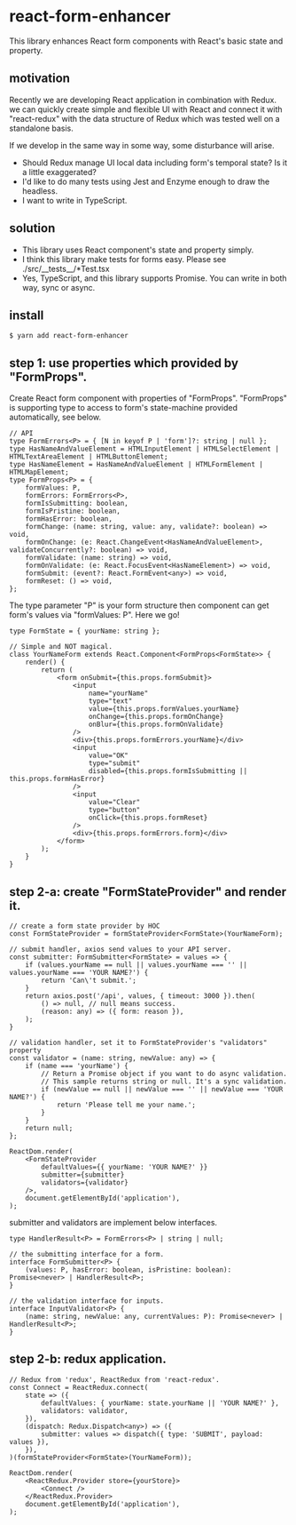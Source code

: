 # react-form-enhancer

This library enhances React form components with React's basic state and property.

## motivation

Recently we are developing React application in combination with Redux.
we can quickly create simple and flexible UI with React and connect it with "react-redux" 
with the data structure of Redux which was tested well on a standalone basis.

If we develop in the same way in some way, some disturbance will arise.

- Should Redux manage UI local data including form's temporal state? Is it a little exaggerated?
- I'd like to do many tests using Jest and Enzyme enough to draw the headless.
- I want to write in TypeScript.

## solution

- This library uses React component's state and property simply.
- I think this library make tests for forms easy. Please see ./src/\_\_tests\_\_/*Test.tsx
- Yes, TypeScript, and this library supports Promise. You can write in both way, sync or async.

## install

```
$ yarn add react-form-enhancer
```

## step 1: use properties which provided by "FormProps".  

Create React form component with properties of "FormProps". 
"FormProps" is supporting type to access to form's state-machine provided automatically, see below.

```JSX
// API
type FormErrors<P> = { [N in keyof P | 'form']?: string | null };
type HasNameAndValueElement = HTMLInputElement | HTMLSelectElement | HTMLTextAreaElement | HTMLButtonElement;
type HasNameElement = HasNameAndValueElement | HTMLFormElement | HTMLMapElement;
type FormProps<P> = {
    formValues: P,
    formErrors: FormErrors<P>,
    formIsSubmitting: boolean,
    formIsPristine: boolean,
    formHasError: boolean,
    formChange: (name: string, value: any, validate?: boolean) => void,
    formOnChange: (e: React.ChangeEvent<HasNameAndValueElement>, validateConcurrently?: boolean) => void,
    formValidate: (name: string) => void,
    formOnValidate: (e: React.FocusEvent<HasNameElement>) => void,
    formSubmit: (event?: React.FormEvent<any>) => void,
    formReset: () => void,
};
```

The type parameter "P" is your form structure then component can get form's values via "formValues: P". Here we go!

```JSX
type FormState = { yourName: string };

// Simple and NOT magical.
class YourNameForm extends React.Component<FormProps<FormState>> {
    render() {
        return (
            <form onSubmit={this.props.formSubmit}>
                <input 
                    name="yourName"
                    type="text"
                    value={this.props.formValues.yourName}
                    onChange={this.props.formOnChange}
                    onBlur={this.props.formOnValidate}
                />
                <div>{this.props.formErrors.yourName}</div>
                <input
                    value="OK"
                    type="submit"
                    disabled={this.props.formIsSubmitting || this.props.formHasError}
                />
                <input
                    value="Clear"
                    type="button"
                    onClick={this.props.formReset}
                />
                <div>{this.props.formErrors.form}</div>
            </form>
        );
    }
}
```

## step 2-a: create "FormStateProvider" and render it.

```JSX
// create a form state provider by HOC
const FormStateProvider = formStateProvider<FormState>(YourNameForm);

// submit handler, axios send values to your API server.
const submitter: FormSubmitter<FormState> = values => {
    if (values.yourName == null || values.yourName === '' || values.yourName === 'YOUR NAME?') {
        return 'Can\'t submit.';
    }
    return axios.post('/api', values, { timeout: 3000 }).then(
        () => null, // null means success.
        (reason: any) => ({ form: reason }),
    );    
}

// validation handler, set it to FormStateProvider's "validators" property 
const validator = (name: string, newValue: any) => {
    if (name === 'yourName') { 
        // Return a Promise object if you want to do async validation.
        // This sample returns string or null. It's a sync validation.
        if (newValue == null || newValue === '' || newValue === 'YOUR NAME?') {
            return 'Please tell me your name.';
        }
    }
    return null;
};

ReactDom.render(
    <FormStateProvider
        defaultValues={{ yourName: 'YOUR NAME?' }}
        submitter={submitter}
        validators={validator}
    />,
    document.getElementById('application'),
);
```

submitter and validators are implement below interfaces.

```JSX
type HandlerResult<P> = FormErrors<P> | string | null;

// the submitting interface for a form.
interface FormSubmitter<P> {
    (values: P, hasError: boolean, isPristine: boolean): Promise<never> | HandlerResult<P>;
}

// the validation interface for inputs.
interface InputValidator<P> {
    (name: string, newValue: any, currentValues: P): Promise<never> | HandlerResult<P>;
}
```

## step 2-b: redux application.

```JSX
// Redux from 'redux', ReactRedux from 'react-redux'.
const Connect = ReactRedux.connect(
    state => ({
        defaultValues: { yourName: state.yourName || 'YOUR NAME?' },
        validators: validator,
    }),
    (dispatch: Redux.Dispatch<any>) => ({
        submitter: values => dispatch({ type: 'SUBMIT', payload: values }),
    }),
)(formStateProvider<FormState>(YourNameForm));

ReactDom.render(
    <ReactRedux.Provider store={yourStore}>
        <Connect />
    </ReactRedux.Provider>
    document.getElementById('application'),
);
```
